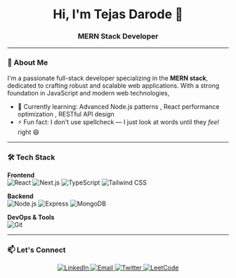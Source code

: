 <h1 align="center">Hi, I'm Tejas Darode 👋</h1>
<h3 align="center">MERN Stack Developer 

---

### 🚀 About Me

I'm a passionate full-stack developer specializing in the **MERN stack**, dedicated to crafting robust and scalable web applications. With a strong foundation in JavaScript and modern web technologies, 

- 🌱 Currently learning: Advanced Node.js patterns , React performance optimization , RESTful API design
- ⚡ Fun fact: I don't use spellcheck — I just look at words until they *feel* right 😄
  
---

### 🛠 Tech Stack

**Frontend**  
![React](https://img.shields.io/badge/-React-61DAFB?logo=react&logoColor=white&style=flat)
![Next.js](https://img.shields.io/badge/-Next.js-000000?logo=next.js&logoColor=white&style=flat)
![TypeScript](https://img.shields.io/badge/-TypeScript-3178C6?logo=typescript&logoColor=white&style=flat)
![Tailwind CSS](https://img.shields.io/badge/-Tailwind_CSS-38B2AC?logo=tailwind-css&logoColor=white&style=flat)

**Backend**  
![Node.js](https://img.shields.io/badge/-Node.js-339933?logo=node.js&logoColor=white&style=flat)
![Express](https://img.shields.io/badge/-Express-000000?logo=express&logoColor=white&style=flat)
![MongoDB](https://img.shields.io/badge/-MongoDB-47A248?logo=mongodb&logoColor=white&style=flat)

**DevOps & Tools**  
![Git](https://img.shields.io/badge/-Git-F05032?logo=git&logoColor=white&style=flat)

---

### 📫 Let's Connect

<p align="center">
  <a href="https://linkedin.com/in/tejas-darode-15a257218" target="_blank">
    <img src="https://img.shields.io/badge/-LinkedIn-0A66C2?logo=linkedin&logoColor=white&style=for-the-badge" alt="LinkedIn" />
  </a>
   <a href="mailto:tejasdarode17@gmail.com">
    <img src="https://img.shields.io/badge/-Email-EA4335?logo=gmail&logoColor=white&style=for-the-badge" alt="Email" />
  </a>
  <a href="https://twitter.com/tejasdarode17" target="_blank">
    <img src="https://img.shields.io/badge/-Twitter-1DA1F2?logo=twitter&logoColor=white&style=for-the-badge" alt="Twitter" />
  </a>
  <a href="https://leetcode.com/tejasdarode17/" target="_blank">
    <img src="https://img.shields.io/badge/-LeetCode-FFA116?logo=leetcode&logoColor=white&style=for-the-badge" alt="LeetCode" />
  </a>
</p>
